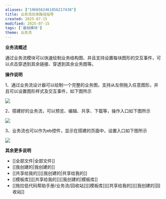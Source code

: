 ```yaml
---
aliases: ["1966562461856217438"]
title: 业务流总体路径指导
created: 2025-07-15
modified: 2025-07-15
tags: ['基础模块']
theme: 业务流
---
```


**业务流概述**

通过业务流模块可以快速绘制业务结构图、并且支持设置每块图形的交互事件，可以点击穿透到其余链接、穿透到其余业务图等。

**操作说明**

1、通过业务流设计器可以绘制一个完整的业务图，支持从左侧拖入任意图形，并且可以设置图形样式及交互事件，如下图所示

![](24cc1b69c9c07812721710fe91b9c59d.jpg)

2、搭建好的业务流，可以预览、编辑、共享、下载等，操作入口如下图所示

![](fc52238b5e237bb3be319c1ab6aeccae.jpg)

3、业务流也可以作为eb控件，显示在搭建的页面中，设置入口如下图所示

![](16d9e26e10bcb92a55b8f88afe11ca68.jpg)

**其余更多说明**

- [[全部文件|全部文件]]
- [[我创建的|我创建的]]
- [[共享给我的]][[我创建的|共享给我的]]
- [[模板库]][[共享给我的]][[我创建的|模板库]]
- [[拖拉低代码帮助手册/业务流/回收站]][[模板库]][[共享给我的]][[我创建的|回收站]]